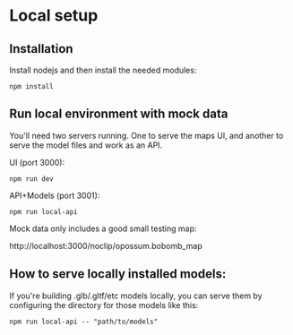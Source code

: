 # Local setup

## Installation
Install nodejs and then install the needed modules:
```
npm install
```


## Run local environment with mock data
You'll need two servers running. One to serve the maps UI, and another to serve the model files and work as an API.

UI (port 3000):
```
npm run dev
```

API+Models (port 3001):
```
npm run local-api
```

Mock data only includes a good small testing map:

http://localhost:3000/noclip/opossum.bobomb_map

## How to serve locally installed models:
If you're building .glb/.gltf/etc models locally, you can serve them by configuring the directory for those models like this:

```
npm run local-api -- "path/to/models"
```
